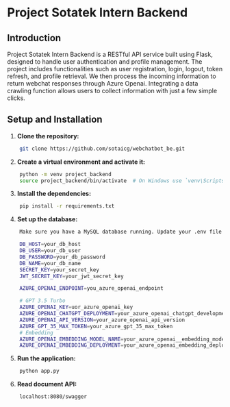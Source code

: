 # Project Sotatek Intern Backend

## Introduction
Project Sotatek Intern Backend is a RESTful API service built using Flask, designed to handle user authentication and profile management. The project includes functionalities such as user registration, login, logout, token refresh, and profile retrieval. We then process the incoming information to return webchat responses through Azure Openai. Integrating a data crawling function allows users to collect information with just a few simple clicks.

## Setup and Installation

1. **Clone the repository:**

```bash
    git clone https://github.com/sotaicg/webchatbot_be.git
```

2. **Create a virtual environment and activate it:**
``` bash
    python -m venv project_backend
    source project_backend/bin/activate  # On Windows use `venv\Scripts\activate`
```
3. **Install the dependencies:**
``` bash
    pip install -r requirements.txt
```
4. **Set up the database:**
```bash
    Make sure you have a MySQL database running. Update your .env file with the correct database URI.

    DB_HOST=your_db_host
    DB_USER=your_db_user
    DB_PASSWORD=your_db_password
    DB_NAME=your_db_name
    SECRET_KEY=your_secret_key
    JWT_SECRET_KEY=your_jwt_secret_key

    AZURE_OPENAI_ENDPOINT=you_azure_openai_endpoint

    # GPT 3.5 Turbo
    AZURE_OPENAI_KEY=uor_azure_openai_key
    AZURE_OPENAI_CHATGPT_DEPLOYMENT=your_azure_openai_chatgpt_development
    AZURE_OPENAI_API_VERSION=your_azure_openai_api_version
    AZURE_GPT_35_MAX_TOKEN=your_azure_gpt_35_max_token
    # Embedding
    AZURE_OPENAI_EMBEDDING_MODEL_NAME=your_azure_openai__embedding_model_name
    AZURE_OPENAI_EMBEDDING_DEPLOYMENT=your_azure_openai_embedding_deployment

```

5. **Run the application:**
``` bash
    python app.py
```

6. **Read document API:**
``` bash
    localhost:8080/swagger
```




